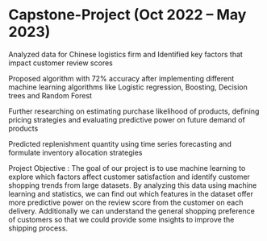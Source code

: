 # Capstone-Project (Oct 2022 – May 2023)
Analyzed data for Chinese logistics firm and Identified key factors that impact customer review scores

Proposed algorithm with 72% accuracy after implementing different machine learning algorithms like Logistic regression, Boosting, Decision trees and Random Forest

Further researching on estimating purchase likelihood of products, defining pricing strategies and evaluating predictive power on future demand of products

Predicted replenishment quantity using time series forecasting and formulate inventory allocation strategies


Project Objective :
The goal of our project is to use machine learning to explore which factors affect customer satisfaction and identify customer shopping trends from large datasets. By analyzing this data using machine learning and statistics, we can find out which features in the dataset offer more predictive power on the review score from the customer on each delivery. Additionally we can understand the general shopping preference of customers so that we could provide some insights to improve the shipping process. 
